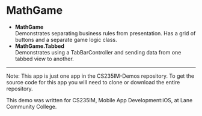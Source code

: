 
# MathGame
- **MathGame**  
Demonstrates separating business rules from presentation. Has a grid of buttons and a separate game logic class.
- **MathGame.Tabbed**  
Demonstrates using a TabBarController and sending data from one tabbed view to another.

___
Note: This app is just one app in the CS235IM-Demos repository. To get the source code for this app you will need to clone or download the entire repository.

This demo was written for CS235IM, Mobile App Development:iOS, at Lane Community College.
